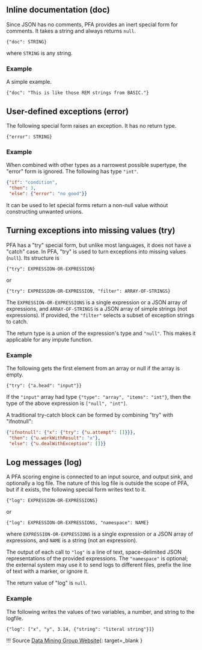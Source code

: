 ## Inline documentation (doc)
Since JSON has no comments, PFA provides an inert special form for comments. It takes a string and always returns `null`.

`{"doc": STRING}`

where `STRING` is any string.

### Example
A simple example.

`{"doc": "This is like those REM strings from BASIC."}`

## User-defined exceptions (error)
The following special form raises an exception. It has no return type.

`{"error": STRING}`

### Example
When combined with other types as a narrowest possible supertype, the "error" form is ignored. The following has type `"int"`.

```json
{"if": "condition",
 "then": 3,
 "else": {"error": "no good"}}
```

It can be used to let special forms return a non-null value without constructing unwanted unions.

## Turning exceptions into missing values (try)
PFA has a "try" special form, but unlike most languages, it does not have a "catch" case. In PFA, "try" is used to turn exceptions into missing values (`null`). Its structure is

`{"try": EXPRESSION-OR-EXPRESSION}`

or

`{"try": EXPRESSION-OR-EXPRESSION, "filter": ARRAY-OF-STRINGS}`

The `EXPRESSION-OR-EXPRESSIONS` is a single expression or a JSON array of expressions, and `ARRAY-OF-STRINGS` is a JSON array of simple strings (not expressions). If provided, the `"filter"` selects a subset of exception strings to catch.

The return type is a union of the expression's type and `"null"`. This makes it applicable for any impute function.

### Example
The following gets the first element from an array or null if the array is empty.

`{"try": {"a.head": "input"}}`

If the `"input"` array had type `{"type": "array", "items": "int"}`, then the type of the above expression is `["null", "int"]`.

A traditional try-catch block can be formed by combining "try" with "ifnotnull":

```json
{"ifnotnull": {"x": {"try": {"u.attempt": []}}},
 "then": {"u.workWithResult": "x"},
 "else": {"u.dealWithException": []}}
```

## Log messages (log)
A PFA scoring engine is connected to an input source, and output sink, and optionally a log file. The nature of this log file is outside the scope of PFA, but if it exists, the following special form writes text to it.

`{"log": EXPRESSION-OR-EXPRESSIONS}`

or

`{"log": EXPRESSION-OR-EXPRESSIONS, "namespace": NAME}`

where `EXPRESSION-OR-EXPRESSIONS` is a single expression or a JSON array of expressions, and `NAME` is a string (not an expression).

The output of each call to `"log"` is a line of text, space-delimited JSON representations of the provided expressions. The `"namespace"` is optional; the external system may use it to send logs to different files, prefix the line of text with a marker, or ignore it.

The return value of "log" is `null`.

### Example
The following writes the values of two variables, a number, and string to the logfile.

`{"log": ["x", "y", 3.14, {"string": "literal string"}]}`

!!! Source
    [Data Mining Group Website](http://dmg.org/pfa/){: target=_blank }